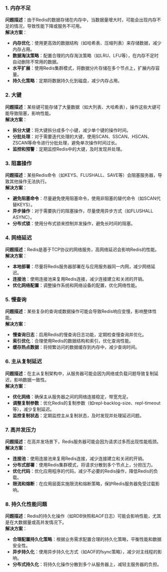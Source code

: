### 1. 内存不足
**问题描述**：由于Redis的数据存储在内存中，当数据量增大时，可能会出现内存不足的情况，导致性能下降或服务不可用。<br />**解决方案**：

- **内存优化**：使用更高效的数据结构（如哈希表、压缩列表）来存储数据，减少内存占用。
- **数据淘汰策略**：配置合理的内存淘汰策略（如LRU、LFU等），在内存不足时自动删除不常用的数据。
- **水平扩展**：使用Redis集群模式，将数据分片存储在多个节点上，扩展内存容量。
- **持久化策略**：定期将数据持久化到磁盘，减少内存占用。
### 2. 大键
**问题描述**：某些键可能存储了大量数据（如大列表、大哈希表），操作这些大键可能导致阻塞，影响性能。<br />**解决方案**：

- **拆分大键**：将大键拆分成多个小键，减少单个键的操作时间。
- **分批处理**：对于需要迭代处理的大键，使用SCAN、SSCAN、HSCAN、ZSCAN等命令进行分批处理，避免单次操作时间过长。
- **监控和预警**：定期监控Redis中的大键，及时发现并处理。
### 3. 阻塞操作
**问题描述**：某些Redis命令（如KEYS、FLUSHALL、SAVE等）会阻塞服务器，导致其他操作无法执行。<br />**解决方案**：

- **避免阻塞命令**：尽量避免使用阻塞命令，使用非阻塞的替代命令（如SCAN代替KEYS）。
- **异步操作**：对于需要执行的阻塞操作，尽量使用异步方式（如FLUSHALL ASYNC）。
- **分布式锁**：使用分布式锁来控制并发操作，避免长时间的阻塞。
### 4. 网络延迟
**问题描述**：Redis是基于TCP协议的网络服务，高网络延迟会影响Redis的性能。<br />**解决方案**：

- **本地部署**：尽量将Redis服务器部署在与应用服务器同一内网，减少网络延迟。
- **连接池**：使用连接池来复用Redis连接，减少连接建立和关闭的开销。
- **优化网络配置**：调整操作系统和网络设备的配置，优化网络性能。
### 5. 慢查询
**问题描述**：某些复杂的查询或数据操作可能会导致Redis响应变慢，影响整体性能。<br />**解决方案**：

- **慢查询日志**：启用Redis的慢查询日志功能，定期检查慢查询并优化。
- **索引优化**：合理使用Redis的数据结构和索引，优化查询性能。
- **缓存热点数据**：将频繁访问的数据缓存到内存中，减少查询时间。
### 6. 主从复制延迟
**问题描述**：在主从复制架构中，从服务器可能会因为网络或负载问题导致复制延迟，影响数据一致性。<br />**解决方案**：

- **优化网络**：确保主从服务器之间的网络连接稳定，带宽充足。
- **调整复制参数**：优化Redis的复制参数（如repl-backlog-size、repl-timeout等），减少复制延迟。
- **监控复制状态**：定期监控主从复制状态，及时发现并处理延迟问题。
### 7. 高并发压力
**问题描述**：在高并发场景下，Redis服务器可能会因为请求过多而出现性能瓶颈。<br />**解决方案**：

- **连接池**：使用连接池来复用Redis连接，减少连接建立和关闭的开销。
- **分布式部署**：使用Redis集群模式，将请求分散到多个节点上，分担压力。
- **优化代码**：优化应用程序的代码，减少不必要的Redis操作，降低Redis的负载。
- **限流和熔断**：在应用层面实施限流和熔断策略，保护Redis服务器免受过载影响。
### 8. 持久化性能问题
**问题描述**：Redis的持久化操作（如RDB快照和AOF日志）可能会影响性能，尤其是在大数据量或高并发情况下。<br />**解决方案**：

- **合理配置持久化策略**：根据业务需求配置合理的持久化策略，平衡性能和数据安全性。
- **异步持久化**：使用异步持久化方式（如AOF的fsync策略），减少对主线程的影响。
- **分布式持久化**：将持久化操作分散到多个从服务器上，减轻主服务器的负担。
